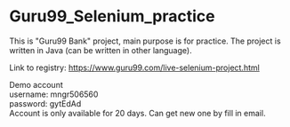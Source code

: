# Guru99_Selenium_practice

This is "Guru99 Bank" project, main purpose is for practice.
The project is written in Java (can be written in other language).

Link to registry: https://www.guru99.com/live-selenium-project.html

Demo account  
username: mngr506560  
password: gytEdAd  
Account is only available for 20 days. Can get new one by fill in email.
